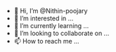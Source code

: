 - 👋 Hi, I’m @Nithin-poojary
- 👀 I’m interested in ...
- 🌱 I’m currently learning ...
- 💞️ I’m looking to collaborate on ...
- 📫 How to reach me ...

<!---
Nithin-poojary/Nithin-poojary is a ✨ special ✨ repository because its `README.md` (this file) appears on your GitHub profile.
You can click the Preview link to take a look at your changes.
--->

